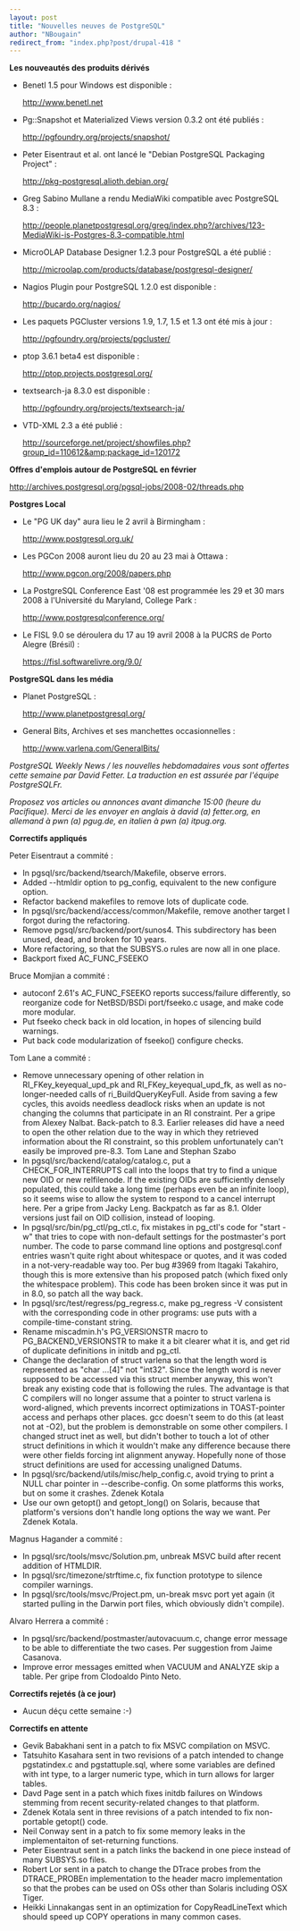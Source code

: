 ```yaml
---
layout: post
title: "Nouvelles neuves de PostgreSQL"
author: "NBougain"
redirect_from: "index.php?post/drupal-418 "
---
```




<strong>Les nouveautés des produits dérivés</strong>

<ul>

<li>Benetl 1.5 pour Windows est disponible&nbsp;:

<a target="_blank" href="http://www.benetl.net">http://www.benetl.net</a></li>

<li>Pg::Snapshot et Materialized Views version 0.3.2 ont été publiés&nbsp;:

<a target="_blank" href="http://pgfoundry.org/projects/snapshot/">http://pgfoundry.org/projects/snapshot/</a></li>

<li>Peter Eisentraut et al. ont lancé le "Debian PostgreSQL Packaging Project"&nbsp;:

<a target="_blank" href="http://pkg-postgresql.alioth.debian.org/">http://pkg-postgresql.alioth.debian.org/</a></li>

<li>Greg Sabino Mullane a rendu MediaWiki compatible avec PostgreSQL 8.3&nbsp;:

<a target="_blank" href="http://people.planetpostgresql.org/greg/index.php?/archives/123-MediaWiki-is-Postgres-8.3-compatible.html">http://people.planetpostgresql.org/greg/index.php?/archives/123-MediaWiki-is-Postgres-8.3-compatible.html</a></li>

<li>MicroOLAP Database Designer 1.2.3 pour PostgreSQL a été publié&nbsp;:

<a target="_blank" href="http://microolap.com/products/database/postgresql-designer/">http://microolap.com/products/database/postgresql-designer/</a></li>

<li>Nagios Plugin pour PostgreSQL 1.2.0 est disponible&nbsp;:

<a target="_blank" href="http://bucardo.org/nagios/">http://bucardo.org/nagios/</a></li>

<li>Les paquets PGCluster versions 1.9, 1.7, 1.5 et 1.3 ont été mis à jour&nbsp;:

<a target="_blank" href="http://pgfoundry.org/projects/pgcluster/">http://pgfoundry.org/projects/pgcluster/</a></li>

<li>ptop 3.6.1 beta4 est disponible&nbsp;:

<a target="_blank" href="http://ptop.projects.postgresql.org/">http://ptop.projects.postgresql.org/</a></li>

<li>textsearch-ja 8.3.0 est disponible&nbsp;:

<a target="_blank" href="http://pgfoundry.org/projects/textsearch-ja/">http://pgfoundry.org/projects/textsearch-ja/</a></li>

<li>VTD-XML 2.3 a été publié&nbsp;:

<a target="_blank" href="http://sourceforge.net/project/showfiles.php?group_id=110612&amp;package_id=120172">http://sourceforge.net/project/showfiles.php?group_id=110612&amp;package_id=120172</a></li>

</ul>

<p><strong>Offres d'emplois autour de PostgreSQL en février</strong></p>

<p><a target="_blank" href="http://archives.postgresql.org/pgsql-jobs/2008-02/threads.php">http://archives.postgresql.org/pgsql-jobs/2008-02/threads.php</a></p>

<p><strong>Postgres Local</strong></p>

<ul>

<li>Le "PG UK day" aura lieu le 2 avril à Birmingham&nbsp;:

<a target="_blank" href="http://www.postgresql.org.uk/">http://www.postgresql.org.uk/</a></li>

<li>Les PGCon 2008 auront lieu du 20 au 23 mai à Ottawa&nbsp;:

<a target="_blank" href="http://www.pgcon.org/2008/papers.php">http://www.pgcon.org/2008/papers.php</a></li>

<li>La PostgreSQL Conference East '08 est programmée les 29 et 30 mars 2008 à l'Université du Maryland, College Park&nbsp;:

<a target="_blank" href="http://www.postgresqlconference.org/">http://www.postgresqlconference.org/</a></li>

<li>Le FISL 9.0 se déroulera du 17 au 19 avril 2008 à la PUCRS de Porto Alegre (Brésil)&nbsp;:

<a target="_blank" href="https://fisl.softwarelivre.org/9.0/">https://fisl.softwarelivre.org/9.0/</a></li>

</ul>

<p><strong>PostgreSQL dans les média</strong></p>

<ul>

<li>Planet PostgreSQL&nbsp;:

<a target="_blank" href="http://www.planetpostgresql.org/">http://www.planetpostgresql.org/</a></li>

<li>General Bits, Archives et ses manchettes occasionnelles&nbsp;:

<a target="_blank" href="http://www.varlena.com/GeneralBits/">http://www.varlena.com/GeneralBits/</a></li>

</ul>

<p><em>PostgreSQL Weekly News / les nouvelles hebdomadaires vous sont offertes cette semaine par David Fetter. La traduction en est assurée par l'équipe PostgreSQLFr.</em></p>

<p><em>Proposez vos articles ou annonces avant dimanche 15:00 (heure du Pacifique). Merci de les envoyer en anglais à david (a) fetter.org, en allemand à pwn (a) pgug.de, en italien à pwn (a) itpug.org.</em></p>

<p><strong>Correctifs appliqués</strong></p>

<p>Peter Eisentraut a commité&nbsp;:</p>

<ul>

<li>In pgsql/src/backend/tsearch/Makefile, observe errors.</li>

<li>Added --htmldir option to pg_config, equivalent to the new configure option.</li>

<li>Refactor backend makefiles to remove lots of duplicate code.</li>

<li>In pgsql/src/backend/access/common/Makefile, remove another target I forgot during the refactoring.</li>

<li>Remove pgsql/src/backend/port/sunos4. This subdirectory has been unused, dead, and broken for 10 years.</li>

<li>More refactoring, so that the SUBSYS.o rules are now all in one place.</li>

<li>Backport fixed AC_FUNC_FSEEKO</li>

</ul>

<p>Bruce Momjian a commité&nbsp;:</p>

<ul>

<li>autoconf 2.61's AC_FUNC_FSEEKO reports success/failure differently, so reorganize code for NetBSD/BSDi port/fseeko.c usage, and make code more modular.</li>

<li>Put fseeko check back in old location, in hopes of silencing build warnings.</li>

<li>Put back code modularization of fseeko() configure checks.</li>

</ul>

<p>Tom Lane a commité&nbsp;:</p>

<ul>

<li>Remove unnecessary opening of other relation in RI_FKey_keyequal_upd_pk and RI_FKey_keyequal_upd_fk, as well as no-longer-needed calls of ri_BuildQueryKeyFull. Aside from saving a few cycles, this avoids needless deadlock risks when an update is not changing the columns that participate in an RI constraint. Per a gripe from Alexey Nalbat. Back-patch to 8.3. Earlier releases did have a need to open the other relation due to the way in which they retrieved information about the RI constraint, so this problem unfortunately can't easily be improved pre-8.3. Tom Lane and Stephan Szabo</li>

<li>In pgsql/src/backend/catalog/catalog.c, put a CHECK_FOR_INTERRUPTS call into the loops that try to find a unique new OID or new relfilenode. If the existing OIDs are sufficiently densely populated, this could take a long time (perhaps even be an infinite loop), so it seems wise to allow the system to respond to a cancel interrupt here. Per a gripe from Jacky Leng. Backpatch as far as 8.1. Older versions just fail on OID collision, instead of looping.</li>

<li>In pgsql/src/bin/pg_ctl/pg_ctl.c, fix mistakes in pg_ctl's code for "start -w" that tries to cope with non-default settings for the postmaster's port number. The code to parse command line options and postgresql.conf entries wasn't quite right about whitespace or quotes, and it was coded in a not-very-readable way too. Per bug #3969 from Itagaki Takahiro, though this is more extensive than his proposed patch (which fixed only the whitespace problem). This code has been broken since it was put in in 8.0, so patch all the way back.</li>

<li>In pgsql/src/test/regress/pg_regress.c, make pg_regress -V consistent with the corresponding code in other programs: use puts with a compile-time-constant string.</li>

<li>Rename miscadmin.h's PG_VERSIONSTR macro to PG_BACKEND_VERSIONSTR to make it a bit clearer what it is, and get rid of duplicate definitions in initdb and pg_ctl.</li>

<li>Change the declaration of struct varlena so that the length word is represented as "char ...[4]" not "int32". Since the length word is never supposed to be accessed via this struct member anyway, this won't break any existing code that is following the rules. The advantage is that C compilers will no longer assume that a pointer to struct varlena is word-aligned, which prevents incorrect optimizations in TOAST-pointer access and perhaps other places. gcc doesn't seem to do this (at least not at -O2), but the problem is demonstrable on some other compilers. I changed struct inet as well, but didn't bother to touch a lot of other struct definitions in which it wouldn't make any difference because there were other fields forcing int alignment anyway. Hopefully none of those struct definitions are used for accessing unaligned Datums.</li>

<li>In pgsql/src/backend/utils/misc/help_config.c, avoid trying to print a NULL char pointer in --describe-config. On some platforms this works, but on some it crashes. Zdenek Kotala</li>

<li>Use our own getopt() and getopt_long() on Solaris, because that platform's versions don't handle long options the way we want. Per Zdenek Kotala.</li>

</ul>

<p>Magnus Hagander a commité&nbsp;:</p>

<ul>

<li>In pgsql/src/tools/msvc/Solution.pm, unbreak MSVC build after recent addition of HTMLDIR.</li>

<li>In pgsql/src/timezone/strftime.c, fix function prototype to silence compiler warnings.</li>

<li>In pgsql/src/tools/msvc/Project.pm, un-break msvc port yet again (it started pulling in the Darwin port files, which obviously didn't compile).</li>

</ul>

<p>Alvaro Herrera a commité&nbsp;:</p>

<ul>

<li>In pgsql/src/backend/postmaster/autovacuum.c, change error message to be able to differentiate the two cases. Per suggestion from Jaime Casanova.</li>

<li>Improve error messages emitted when VACUUM and ANALYZE skip a table. Per gripe from Clodoaldo Pinto Neto.</li>

</ul>

<p><strong>Correctifs rejetés (à ce jour)</strong></p>

<ul>

<li>Aucun déçu cette semaine :-)</li>

</ul>

<p><strong>Correctifs en attente</strong></p>

<ul>

<li>Gevik Babakhani sent in a patch to fix MSVC compilation on MSVC.</li>

<li>Tatsuhito Kasahara sent in two revisions of a patch intended to change pgstatindex.c and pgstattuple.sql, where some variables are defined with int type, to a larger numeric type, which in turn allows for larger tables.</li>

<li>Davd Page sent in a patch which fixes initdb failures on Windows stemming from recent security-related changes to that platform.</li>

<li>Zdenek Kotala sent in three revisions of a patch intended to fix non-portable getopt() code.</li>

<li>Neil Conway sent in a patch to fix some memory leaks in the implementaiton of set-returning functions.</li>

<li>Peter Eisentraut sent in a patch links the backend in one piece instead of many SUBSYS.so files.</li>

<li>Robert Lor sent in a patch to change the DTrace probes from the DTRACE_PROBEn implementation to the header macro implementation so that the probes can be used on OSs other than Solaris including OSX Tiger.</li>

<li>Heikki Linnakangas sent in an optimization for CopyReadLineText which should speed up COPY operations in many common cases.</li>

</ul>